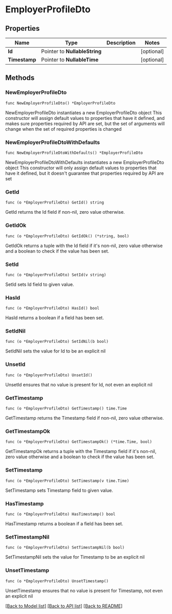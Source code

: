 # EmployerProfileDto

## Properties

Name | Type | Description | Notes
------------ | ------------- | ------------- | -------------
**Id** | Pointer to **NullableString** |  | [optional] 
**Timestamp** | Pointer to **NullableTime** |  | [optional] 

## Methods

### NewEmployerProfileDto

`func NewEmployerProfileDto() *EmployerProfileDto`

NewEmployerProfileDto instantiates a new EmployerProfileDto object
This constructor will assign default values to properties that have it defined,
and makes sure properties required by API are set, but the set of arguments
will change when the set of required properties is changed

### NewEmployerProfileDtoWithDefaults

`func NewEmployerProfileDtoWithDefaults() *EmployerProfileDto`

NewEmployerProfileDtoWithDefaults instantiates a new EmployerProfileDto object
This constructor will only assign default values to properties that have it defined,
but it doesn't guarantee that properties required by API are set

### GetId

`func (o *EmployerProfileDto) GetId() string`

GetId returns the Id field if non-nil, zero value otherwise.

### GetIdOk

`func (o *EmployerProfileDto) GetIdOk() (*string, bool)`

GetIdOk returns a tuple with the Id field if it's non-nil, zero value otherwise
and a boolean to check if the value has been set.

### SetId

`func (o *EmployerProfileDto) SetId(v string)`

SetId sets Id field to given value.

### HasId

`func (o *EmployerProfileDto) HasId() bool`

HasId returns a boolean if a field has been set.

### SetIdNil

`func (o *EmployerProfileDto) SetIdNil(b bool)`

 SetIdNil sets the value for Id to be an explicit nil

### UnsetId
`func (o *EmployerProfileDto) UnsetId()`

UnsetId ensures that no value is present for Id, not even an explicit nil
### GetTimestamp

`func (o *EmployerProfileDto) GetTimestamp() time.Time`

GetTimestamp returns the Timestamp field if non-nil, zero value otherwise.

### GetTimestampOk

`func (o *EmployerProfileDto) GetTimestampOk() (*time.Time, bool)`

GetTimestampOk returns a tuple with the Timestamp field if it's non-nil, zero value otherwise
and a boolean to check if the value has been set.

### SetTimestamp

`func (o *EmployerProfileDto) SetTimestamp(v time.Time)`

SetTimestamp sets Timestamp field to given value.

### HasTimestamp

`func (o *EmployerProfileDto) HasTimestamp() bool`

HasTimestamp returns a boolean if a field has been set.

### SetTimestampNil

`func (o *EmployerProfileDto) SetTimestampNil(b bool)`

 SetTimestampNil sets the value for Timestamp to be an explicit nil

### UnsetTimestamp
`func (o *EmployerProfileDto) UnsetTimestamp()`

UnsetTimestamp ensures that no value is present for Timestamp, not even an explicit nil

[[Back to Model list]](../README.md#documentation-for-models) [[Back to API list]](../README.md#documentation-for-api-endpoints) [[Back to README]](../README.md)


